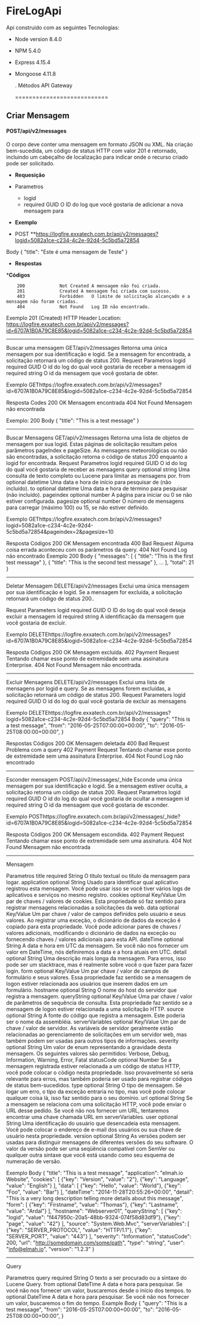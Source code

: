 # FireLogApi
Api construido com as seguintes Tecnologias:

* Node version 8.4.0
* NPM 5.4.0
* Express 4.15.4
* Mongoose 4.11.8

  . Métodos API Gateway
  
  ===========================
  
## Criar Mensagem
#### POST/api/v2/messages
O corpo deve conter uma mensagem em formato JSON ou XML. Na criação bem-sucedida, um código de status HTTP com valor 201 é retornado, incluindo um cabeçalho de localização para indicar onde o recurso criado pode ser solicitado.

* __Requesição__

* Parametros
    * logid
    * required	GUID	O ID do log que você gostaria de adicionar a nova mensagem para

* __Exemplo__

* POST
**https://logfire.exxatech.com.br/api/v2/messages?logid=5082a1ce-c234-4c2e-92d4-5c5bd5a72854

Body
{
    "title": "Este é uma mensagem de Teste"
}

* __Respostas__

*__Códigos__

```
    200             Not Created	A mensagem não foi criada.
    201	            Created	A mensagem foi criada com sucesso.
    403	            Forbidden	O limite de solicitação alcançado e a mensagem não foram criadas.
    404	            Not Found	Log ID não encontrado.
```


Exemplo
201 (Created)
HTTP Header
Location: https://logfire.exxatech.com.br/api/v2/messages?id=6707A1B0A79C8E85&logid=5082a1ce-c234-4c2e-92d4-5c5bd5a72854
________________________________________
Buscar uma mensagem
GET/api/v2/messages
Retorna uma única mensagem por sua identificação e logid. Se a mensagem for encontrada, a solicitação retornará um código de status 200.
Request
Parametros
logid
required	GUID	O id do log do qual você gostaria de receber a mensagem
id
required	string	O id da mensagem que você gostaria de obter.


Exemplo
GEThttps://logfire.exxatech.com.br/api/v2/messages?id=6707A1B0A79C8E85&logid=5082a1ce-c234-4c2e-92d4-5c5bd5a72854


Resposta
Codes
200	OK	Mensagem encontrada
404	Not Found	Mensagem não encontrada


Exemplo:
200
Body
{
    "title": "This is a test message"
}

________________________________________
Buscar Mensagens
GET/api/v2/messages
Retorna uma lista de objetos de mensagem por sua logid. Estas páginas de solicitação resultam pelos parâmetros pageIndex e pageSize. As mensagens meteorológicas ou não são encontradas, a solicitação retorna o código de status 200 enquanto a logid for encontrada.
Request
Parametros
logid
required	GUID	O id do log do qual você gostaria de receber as mensagens
query
optional	string	Uma consulta de texto completo ou Lucene para limitar as mensagens por.
from
optional	datetime	Uma data e hora de início para pesquisar de (não incluído).
to
optional	datetime	Uma data e hora de término para pesquisar (não incluído).
pageindex
optional	number	A página para iniciar ou 0 se não estiver configurada.
pagesize
optional	number	O número de mensagens para carregar (máximo 100) ou 15, se não estiver definido.


Exemplo
GEThttps://logfire.exxatech.com.br/api/v2/messages?logid=5082a1ce-c234-4c2e-92d4-5c5bd5a72854&pageindex=2&pagesize=10


Resposta
Códigos
200	OK	Mensagem encontrada
400	Bad Request	Alguma coisa errada aconteceu com os parâmetros da query.
404	Not Found	Log não encontrado
Exemplo
200
Body
{
    "messages":
        [
            {
                "title": "This is the first test message"
            },
            {
                "title": "This is the second test message"
            },
            ...
        ],
    "total": 21
}
________________________________________
Deletar Mensagem
DELETE/api/v2/messages
Exclui uma única mensagem por sua identificação e logid. Se a mensagem for excluída, a solicitação retornará um código de status 200..

Request
Parameters
logid
required	GUID	O ID do log do qual você deseja excluir a mensagem
id
required	string	A identificação da mensagem que você gostaria de excluir.


Exemplo
DELETEhttps://logfire.exxatech.com.br/api/v2/messages?id=6707A1B0A79C8E85&logid=5082a1ce-c234-4c2e-92d4-5c5bd5a72854


Resposta
Códigos
200	OK	Mensagem excluída.
402	Payment Request	Tentando chamar esse ponto de extremidade sem uma assinatura Enterprise.
404	Not Found	Mensagem não encontrada.
________________________________________
Excluir Mensagens
DELETE/api/v2/messages
Exclui uma lista de mensagens por logid e query. Se as mensagens forem excluídas, a solicitação retornará um código de status 200.
Request
Parameters
logid
required	GUID	O id do log do qual você gostaria de excluir as mensagens


Exemplo
DELETEhttps://logfire.exxatech.com.br/api/v2/messages?logid=5082a1ce-c234-4c2e-92d4-5c5bd5a72854
Body
{
    "query": "This is a test message",
    "from": "2016-05-25T07:00:00+00:00",
    "to": "2016-05-25T08:00:00+00:00",
}


Respostas
Códigos
200	OK	Mensagem deletada
400	Bad Request	Problema com a query
402	Payment Request	Tentando chamar esse ponto de extremidade sem uma assinatura Enterprise.
404	Not Found	Log não encontrado
________________________________________
Esconder mensagem 
POST/api/v2/messages/_hide
Esconde uma única mensagem por sua identificação e logid. Se a mensagem estiver oculta, a solicitação retorna um código de status 200.
Request
Parametros
logid
required	GUID	O id do log do qual você gostaria de ocultar a mensagem
id
required	string	O id da mensagem que você gostaria de esconder.


Exemplo
POSThttps://logfire.exxatech.com.br/api/v2/messages/_hide?id=6707A1B0A79C8E85&logid=5082a1ce-c234-4c2e-92d4-5c5bd5a72854


Resposta
Códigos
200	OK	Mensagem escondida.
402	Payment Request	Tentando chamar esse ponto de extremidade sem uma assinatura.
404	Not Found	Mensagem não encontrada
________________________________________
Mensagem


Parametros
title
required	String	O título textual ou título da mensagem para logar.
application
optional	String	Usado para identificar qual aplicativo registrou esta mensagem. Você pode usar isso se você tiver vários logs de aplicativos e serviços no mesmo registro.
cookies
optional	Key/Value	Um par de chaves / valores de cookies. Esta propriedade só faz sentido para registrar mensagens relacionadas a solicitações da web.
data
optional	Key/Value	Um par chave / valor de campos definidos pelo usuário e seus valores. Ao registrar uma exceção, o dicionário de dados da exceção é copiado para esta propriedade. Você pode adicionar pares de chaves / valores adicionais, modificando o dicionário de dados na exceção ou fornecendo chaves / valores adicionais para esta API.
dateTime
optional	String	A data e hora em UTC da mensagem. Se você não nos fornecer um valor em DateTime, nós definiremos a data e a hora atuais em UTC.
detail
optional	String	Uma descrição mais longa da mensagem. Para erros, isso pode ser um stacktrace, mas é realmente sobre você o que fazer para fazer login.
form
optional	Key/Value	Um par chave / valor de campos de formulário e seus valores. Essa propriedade faz sentido se a mensagem de logon estiver relacionada aos usuários que inserem dados em um formulário.
hostname
optional	String	O nome do host do servidor que registra a mensagem.
queryString
optional	Key/Value	Uma par chave / valor de parâmetros de sequência de consulta. Esta propriedade faz sentido se a mensagem de logon estiver relacionada a uma solicitação HTTP.
source
optional	String	A fonte do código que registra a mensagem. Este poderia ser o nome da assembléia.
serverVariables
optional	Key/Value	Um par de chave / valor de servidor. As variáveis de servidor geralmente estão relacionadas ao gerenciamento de solicitações em um servidor web, mas também podem ser usadas para outros tipos de informações.
severity
optional	String	Um valor de enum representando a gravidade desta mensagem. Os seguintes valores são permitidos: Verbose, Debug, Information, Warning, Error, Fatal
statusCode
optional	Number	Se a mensagem registrada estiver relacionada a um código de status HTTP, você pode colocar o código nesta propriedade. Isso provavelmente só seria relevante para erros, mas também poderia ser usado para registrar códigos de status bem-sucedidos.
type
optional	String	O tipo de mensagem. Se logar um erro, o tipo da exceção entraria no tipo, mas você pode colocar qualquer coisa lá, isso faz sentido para o seu domínio.
url
optional	String	Se a mensagem se relaciona com uma solicitação HTTP, você pode enviar o URL desse pedido. Se você não nos fornecer um URL, tentaremos encontrar uma chave chamada URL em serverVariables.
user
optional	String	Uma identificação do usuário que desencadeia esta mensagem. Você pode colocar o endereço de e-mail dos usuários ou sua chave de usuário nesta propriedade.
version
optional	String	As versões podem ser usadas para distinguir mensagens de diferentes versões do seu software. O valor da versão pode ser uma seqüência compatível com SemVer ou qualquer outra sintaxe que você está usando como seu esquema de numeração de versão.


Exemplo
Body
{
    "title": "This is a test message",
    "application": "elmah.io Website",
    "cookies": [
        {"key": "Version", "value": "2"},
        {"key": "Language", "value": "English"}
    ],
    "data": [
        {"key": "Hello", "value": "World"},
        {"key": "Foo", "value": "Bar"}
    ],
    "dateTime": "2014-11-28T20:55:26+00:00",
    "detail": "This is a very long description telling more details about this message",
    "form": [
        {"key": "Firstname", "value": "Thomas"},
        {"key": "Lastname", "value": "Ardal"}
    ],
    "hostname": "Webserver01",
    "queryString": [
        {"key": "logid", "value": "f447950c-20a5-48bb-9324-074f58d83df9"},
        {"key": "page", "value": "42"}
    ],
    "source": "System.Web.Mvc",
    "serverVariables": [
        {"key": "SERVER_PROTOCOL", "value": "HTTP/1.1"},
        {"key": "SERVER_PORT", "value": "443"}
    ],
    "severity": "Information",
    "statusCode": 200,
    "url": "http://somedomain.com/some/path",
    "type": "string",
    "user": "info@elmah.io",
    "version": "1.2.3"
}
________________________________________
Query


Parametros
query
required	String	O texto a ser procurado ou a sintaxe do Lucene Query.
from
optional	DateTime	A data e hora para pesquisar. Se você não nos fornecer um valor, buscaremos desde o início dos tempos.
to
optional	DateTime	A data e hora para pesquisar. Se você não nos fornecer um valor, buscaremos o fim do tempo.
Example
Body
{
    "query": "This is a test message",
    "from": "2016-05-25T07:00:00+00:00",
    "to": "2016-05-25T08:00:00+00:00",
}
